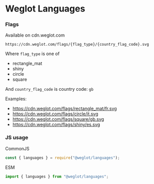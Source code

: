 # Weglot Languages

### Flags

Available on cdn.weglot.com

`https://cdn.weglot.com/flags/{flag_type}/{country_flag_code}.svg`

Where `flag_type` is one of
- rectangle_mat
- shiny
- circle
- square

And `country_flag_code` is country code: `gb`

Examples:

- https://cdn.weglot.com/flags/rectangle_mat/fr.svg
- https://cdn.weglot.com/flags/circle/it.svg
- https://cdn.weglot.com/flags/square/gb.svg
- https://cdn.weglot.com/flags/shiny/es.svg

### JS usage

CommonJS

```js
const { languages } = require("@weglot/languages");
```

ESM

```js
import { languages } from "@weglot/languages";
```